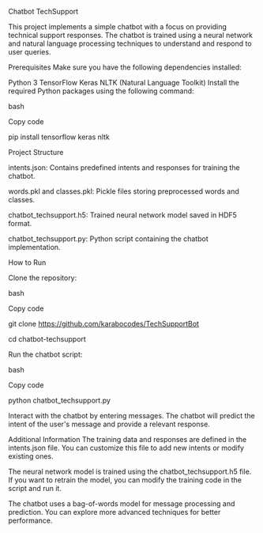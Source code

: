 Chatbot TechSupport

This project implements a simple chatbot with a focus on providing technical support responses. The chatbot is trained using a neural network and natural language processing techniques to understand and respond to user queries.

Prerequisites
Make sure you have the following dependencies installed:

Python 3
TensorFlow
Keras
NLTK (Natural Language Toolkit)
Install the required Python packages using the following command:

bash

Copy code

pip install tensorflow keras nltk

Project Structure

intents.json: Contains predefined intents and responses for training the chatbot.

words.pkl and classes.pkl: Pickle files storing preprocessed words and classes.

chatbot_techsupport.h5: Trained neural network model saved in HDF5 format.

chatbot_techsupport.py: Python script containing the chatbot implementation.

How to Run

Clone the repository:

bash

Copy code

git clone https://github.com/karabocodes/TechSupportBot

cd chatbot-techsupport

Run the chatbot script:

bash

Copy code

python chatbot_techsupport.py

Interact with the chatbot by entering messages. The chatbot will predict the intent of the user's message and provide a relevant response.

Additional Information
The training data and responses are defined in the intents.json file. You can customize this file to add new intents or modify existing ones.

The neural network model is trained using the chatbot_techsupport.h5 file. If you want to retrain the model, you can modify the training code in the script and run it.

The chatbot uses a bag-of-words model for message processing and prediction. You can explore more advanced techniques for better performance.
